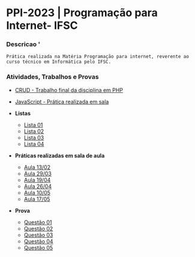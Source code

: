 # PPI-2023 | Programação para Internet- IFSC

### **Descricao** '

    Prática realizada na Matéria Programação para internet, reverente ao curso técnico em Informática pelo IFSC.

### Atividades, Trabalhos e Provas

- [CRUD - Trabalho final da disciplina em PHP](https://github.com/eliezerdasilva/pratica-ppi-ifsc/tree/master/crud)

- [JavaScript - Prática realizada em sala ](https://github.com/eliezerdasilva/pratica-ppi-ifsc/tree/master/JavaScript)
- **Listas**
  - [Lista 01](https://github.com/eliezerdasilva/pratica-ppi-ifsc/tree/master/lista01)
  - [Lista 02](https://github.com/eliezerdasilva/pratica-ppi-ifsc/tree/master/lista02)
  - [Lista 03](https://github.com/eliezerdasilva/pratica-ppi-ifsc/tree/master/lista03)
  - [Lista 04](https://github.com/eliezerdasilva/pratica-ppi-ifsc/tree/master/lista04)
- **Práticas realizadas em sala de aula**

  - [Aula 13/02](https://github.com/eliezerdasilva/pratica-ppi-ifsc/tree/master/praticasAulas/aula1302)
  - [Aula 29/03](https://github.com/eliezerdasilva/pratica-ppi-ifsc/tree/master/praticasAulas/aula2903)
  - [Aula 19/04](https://github.com/eliezerdasilva/pratica-ppi-ifsc/tree/master/praticasAulas/aula1904)
  - [Aula 26/04](https://github.com/eliezerdasilva/pratica-ppi-ifsc/tree/master/praticasAulas/aula2604)
  - [Aula 10/05](https://github.com/eliezerdasilva/pratica-ppi-ifsc/tree/master/praticasAulas/aula1005)
  - [Aula 17/05](https://github.com/eliezerdasilva/pratica-ppi-ifsc/tree/master/praticasAulas/aula1705)

- **Prova**
  - [Questão 01](https://github.com/eliezerdasilva/pratica-ppi-ifsc/blob/master/prova/quest%C3%B5es.txt)
  - [Questão 02](https://github.com/eliezerdasilva/pratica-ppi-ifsc/blob/master/prova/questao2.html)
  - [Questão 03](https://github.com/eliezerdasilva/pratica-ppi-ifsc/blob/master/prova/questao3.html)
  - [Questão 04](https://github.com/eliezerdasilva/pratica-ppi-ifsc/blob/master/prova/questao4.html)
  - [Questão 05](https://github.com/eliezerdasilva/pratica-ppi-ifsc/blob/master/prova/questao5.html)

